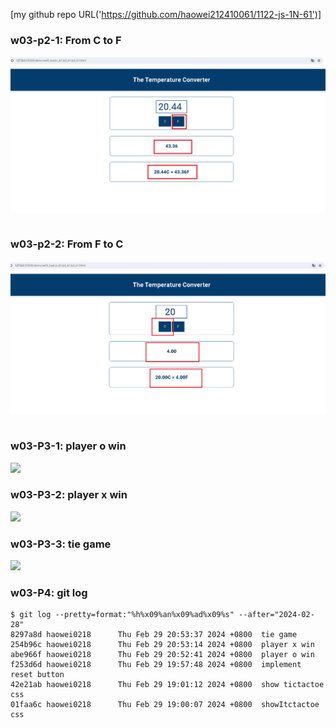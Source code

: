[my github repo URL('https://github.com/haowei212410061/1122-js-1N-61')]

### w03-p2-1: From C to F
![](w03-p2-1.png)
```

```

### w03-p2-2: From F to C
![](w03-p2-2.png)
```

```


### w03-P3-1: player o win
 
![](w03-p3-1.png)

### w03-P3-2: player x win
![](w03-p3-2.png)

### w03-P3-3: tie game
![](w03-p3-3.png)

### w03-P4: git log
```
$ git log --pretty=format:"%h%x09%an%x09%ad%x09%s" --after="2024-02-28"                                                                                                                                                                                                 
8297a8d haowei0218      Thu Feb 29 20:53:37 2024 +0800  tie game
254b96c haowei0218      Thu Feb 29 20:53:14 2024 +0800  player x win
abe966f haowei0218      Thu Feb 29 20:52:41 2024 +0800  player o win
f253d6d haowei0218      Thu Feb 29 19:57:48 2024 +0800  implement reset button
42e21ab haowei0218      Thu Feb 29 19:01:12 2024 +0800  show tictactoe css
01faa6c haowei0218      Thu Feb 29 19:00:07 2024 +0800  showItctactoe css
```